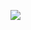 <!--
**abhimishr/abhimishr** is a ✨ _special_ ✨ repository because its `README.md` (this file) appears on your GitHub profile.

Here are some ideas to get you started:

- 🔭 I’m currently working on ...
- 🌱 I’m currently learning ...
- 👯 I’m looking to collaborate on ...
- 🤔 I’m looking for help with ...
- 💬 Ask me about ...
- 📫 How to reach me: ...
- 😄 Pronouns: ...
- ⚡ Fun fact: ...
-->
![](https://media3.giphy.com/media/Nx0rz3jtxtEre/giphy.gif?cid=ecf05e4759636f75ae0e5ab13a69b08dd6d245b5d5684c58&rid=giphy.gif)
